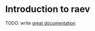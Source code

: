 # Introduction to raev

TODO: write [great documentation](http://jacobian.org/writing/great-documentation/what-to-write/)
